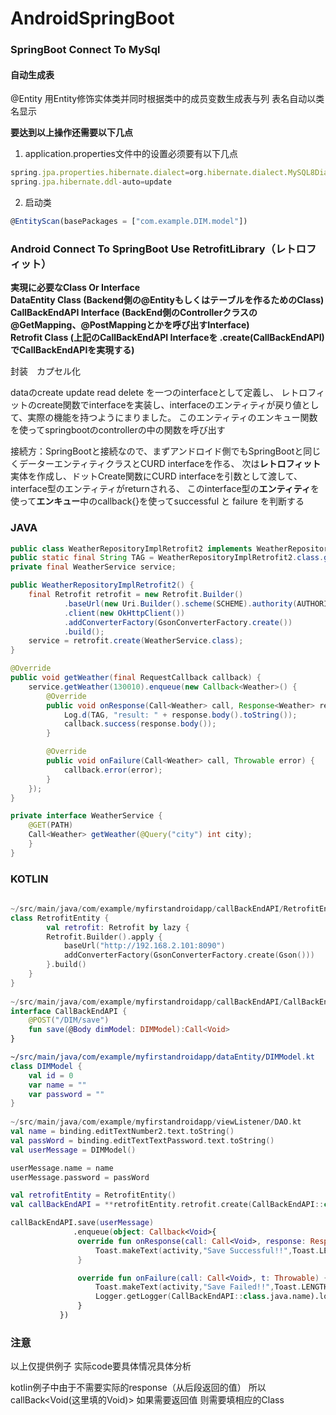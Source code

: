 # AndroidSpringBoot
### **SpringBoot Connect To MySql**

#### 自动生成表

@Entity 用Entity修饰实体类并同时根据类中的成员变数生成表与列 表名自动以类名显示

**要达到以上操作还需要以下几点**

1. application.properties文件中的设置必须要有以下几点

```jsx
spring.jpa.properties.hibernate.dialect=org.hibernate.dialect.MySQL8Dialect
spring.jpa.hibernate.ddl-auto=update
```

 2.  启动类

```jsx
@EntityScan(basePackages = ["com.example.DIM.model"])
```

### Android Connect To SpringBoot Use RetrofitLibrary（レトロフィット）
**実現に必要なClass Or Interface**  
**DataEntity     Class     (Backend側の@Entityもしくはテーブルを作るためのClass)**  
**CallBackEndAPI Interface (BackEnd側のControllerクラスの@GetMapping、@PostMappingとかを呼び出すInterface)**  
**Retrofit       Class     (上記のCallBackEndAPI Interfaceを .create(CallBackEndAPI)でCallBackEndAPIを実現する)**  

封装　カプセル化

dataのcreate update read delete を一つのinterfaceとして定義し、  レトロフィットのcreate関数でinterfaceを実装し、interfaceのエンティティが戻り値として、実際の機能を持つようにまりました。  このエンティティのエンキュー関数を使ってspringbootのcontrollerの中の関数を呼び出す  

接続方：SpringBootと接続なので、まずアンドロイド側でもSpringBootと同じくデーターエンティティクラスとCURD interfaceを作る、  次は**レトロフィット**実体を作成し、ドットCreate関数にCURD interfaceを引数として渡して、interface型のエンティティがreturnされる、  このinterface型の**エンティティ**を使って**エンキュー**中のcallback<YourDataEntityType>{}を使ってsuccessful と failure を判断する  
### JAVA 
```java
public class WeatherRepositoryImplRetrofit2 implements WeatherRepository {
public static final String TAG = WeatherRepositoryImplRetrofit2.class.getSimpleName();
private final WeatherService service;

public WeatherRepositoryImplRetrofit2() {
    final Retrofit retrofit = new Retrofit.Builder()
            .baseUrl(new Uri.Builder().scheme(SCHEME).authority(AUTHORITY).build().toString())
            .client(new OkHttpClient())
            .addConverterFactory(GsonConverterFactory.create())
            .build();
    service = retrofit.create(WeatherService.class);
}

@Override
public void getWeather(final RequestCallback callback) {
    service.getWeather(130010).enqueue(new Callback<Weather>() {
        @Override
        public void onResponse(Call<Weather> call, Response<Weather> response) {
            Log.d(TAG, "result: " + response.body().toString());
            callback.success(response.body());
        }

        @Override
        public void onFailure(Call<Weather> call, Throwable error) {
            callback.error(error);
        }
    });
}

private interface WeatherService {
    @GET(PATH)
    Call<Weather> getWeather(@Query("city") int city);
    }
}
```
### KOTLIN
```kotlin
 
~/src/main/java/com/example/myfirstandroidapp/callBackEndAPI/RetrofitEntity.kt
class RetrofitEntity {
        val retrofit: Retrofit by lazy {
        Retrofit.Builder().apply {
            baseUrl("http://192.168.2.101:8090")
            addConverterFactory(GsonConverterFactory.create(Gson()))
        }.build()
    }
}
 
~/src/main/java/com/example/myfirstandroidapp/callBackEndAPI/CallBackEndAPI.kt
interface CallBackEndAPI {
    @POST("/DIM/save")
    fun save(@Body dimModel: DIMModel):Call<Void>
}

~/src/main/java/com/example/myfirstandroidapp/dataEntity/DIMModel.kt
class DIMModel {
    val id = 0
    var name = ""
    var password = ""
}
 
~/src/main/java/com/example/myfirstandroidapp/viewListener/DAO.kt
val name = binding.editTextNumber2.text.toString()
val passWord = binding.editTextTextPassword.text.toString()
val userMessage = DIMModel()

userMessage.name = name
userMessage.password = passWord

val retrofitEntity = RetrofitEntity()
val callBackEndAPI = **retrofitEntity.retrofit.create(CallBackEndAPI::class.java)**

callBackEndAPI.save(userMessage)
              .enqueue(object: Callback<Void>{
               override fun onResponse(call: Call<Void>, response: Response<**Void**>) {
                   Toast.makeText(activity,"Save Successful!!",Toast.LENGTH_SHORT).show()
               }

               override fun onFailure(call: Call<Void>, t: Throwable) {
                   Toast.makeText(activity,"Save Failed!!",Toast.LENGTH_SHORT).show()
                   Logger.getLogger(CallBackEndAPI::class.java.name).log(Level.SEVERE,"Error",t)
               }
           })
 ```
### 注意
 以上仅提供例子
 实际code要具体情况具体分析
 
 kotlin例子中由于不需要实际的response（从后段返回的值） 所以callBack<Void(这里填的Void)>
 如果需要返回值 则需要填相应的Class
